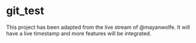 # git_test
This project has been adapted from the live stream of @mayanwolfe.
It will have a live timestamp and more features will be integrated.
